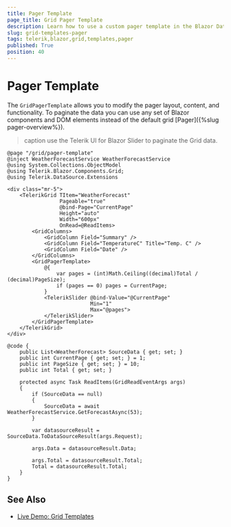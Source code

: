 ```yaml
---
title: Pager Template
page_title: Grid Pager Template
description: Learn how to use a custom pager template in the Blazor Data Grid. The template allows you to customize the layout, content, and functionality of the Pager UI component.
slug: grid-templates-pager
tags: telerik,blazor,grid,templates,pager
published: True
position: 40
---
```



# Pager Template

The `GridPagerTemplate` allows you to modify the pager layout, content, and functionality. To paginate the data you can use any set of Blazor components and DOM elements instead of the default grid [Pager]({%slug pager-overview%}).


>caption use the Telerik UI for Blazor Slider to paginate the Grid data.

````CSHTML
@page "/grid/pager-template"
@inject WeatherForecastService WeatherForecastService
@using System.Collections.ObjectModel
@using Telerik.Blazor.Components.Grid;
@using Telerik.DataSource.Extensions

<div class="mr-5">
    <TelerikGrid TItem="WeatherForecast"
                 Pageable="true"
                 @bind-Page="CurrentPage"
                 Height="auto"
                 Width="600px"
                 OnRead=@ReadItems>
        <GridColumns>
            <GridColumn Field="Summary" />
            <GridColumn Field="TemperatureC" Title="Temp. C" />
            <GridColumn Field="Date" />
        </GridColumns>
        <GridPagerTemplate>
            @{
                var pages = (int)Math.Ceiling((decimal)Total / (decimal)PageSize);
                if (pages == 0) pages = CurrentPage;
            }
            <TelerikSlider @bind-Value="@CurrentPage"
                           Min="1"
                           Max="@pages">
            </TelerikSlider>
        </GridPagerTemplate>
    </TelerikGrid>
</div>

@code {
    public List<WeatherForecast> SourceData { get; set; }
    public int CurrentPage { get; set; } = 1;
    public int PageSize { get; set; } = 10;
    public int Total { get; set; }

    protected async Task ReadItems(GridReadEventArgs args)
    {
        if (SourceData == null)
        {
            SourceData = await WeatherForecastService.GetForecastAsync(53);
        }

        var datasourceResult = SourceData.ToDataSourceResult(args.Request);

        args.Data = datasourceResult.Data;

        args.Total = datasourceResult.Total;
        Total = datasourceResult.Total;
    }
}
````

## See Also

 * [Live Demo: Grid Templates](https://demos.telerik.com/blazor-ui/grid/templates)

